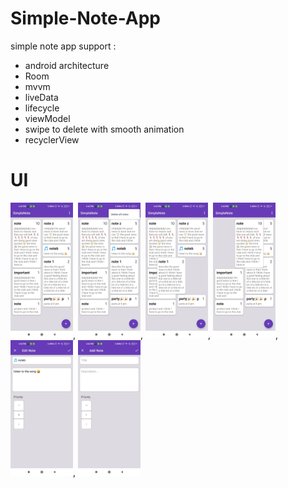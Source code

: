 # Simple-Note-App
simple note app support :
- android architecture
- Room
- mvvm
- liveData
- lifecycle
- viewModel
- swipe to delete with smooth animation 
- recyclerView




# UI
<img src = "Images/6.jpg" width ="100" heigh = "300">,
<img src = "Images/5.jpg" width ="100" heigh = "300">,
<img src = "Images/3.jpg" width ="100" heigh = "300">,
<img src = "Images/1.jpg" width ="100" heigh = "300">,
<img src = "Images/2.jpg" width ="100" heigh = "300">,
<img src = "Images/4.jpg" width ="100" heigh = "300">

